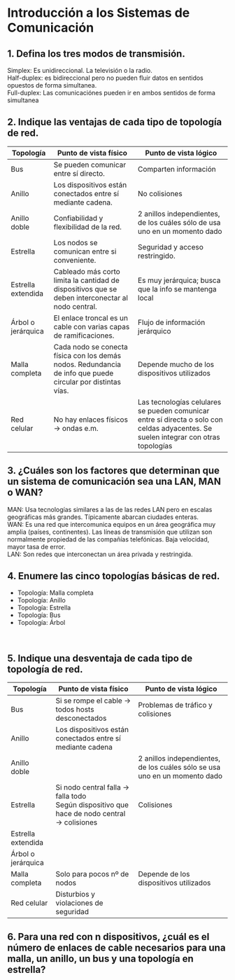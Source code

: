 # Introducción a los Sistemas de Comunicación<br>

## 1. Defina los tres modos de transmisión.

<p>
  Simplex: Es unidireccional. La televisión o la radio.<br>
  Half-duplex: es bidireccional pero no pueden fluir datos en sentidos opuestos de forma simultanea.<br>
  Full-duplex: Las comunicaciónes pueden ir en ambos sentidos de forma simultanea<br>
</p>

## 2. Indique las ventajas de cada tipo de topología de red. <br>

| Topología | Punto de vista físico | Punto de vista lógico|
| ------------- | ------------- | -------------------------|
|    Bus    | Se pueden comunicar entre sí directo. |Comparten información |
|    Anillo  | Los dispositivos están conectados entre sí mediante cadena.| No colisiones|
| Anillo doble| Confiabilidad y flexibilidad de la red. | 2 anillos independientes, de los cuáles sólo de usa uno en un momento dado|
|  Estrella |   Los nodos se comunican entre si conveniente.| Seguridad y acceso restringido.|
|  Estrella extendida| Cableado más corto limita la cantidad de dispositivos que se deben interconectar al nodo central.| Es muy jerárquica; busca que la info se mantenga local|
|    Árbol o jerárquica | El enlace troncal es un cable con varias capas de ramificaciones.| Flujo de información jerárquico|
|    Malla completa | Cada nodo se conecta física con los demás nodos. Redundancia de info que puede circular por distintas vías.| Depende mucho de los dispositivos utilizados|
|    Red celular | No hay enlaces físicos -> ondas e.m.| Las tecnologías celulares se pueden comunicar entre sí directa o solo con celdas adyacentes. Se suelen integrar con otras topologías| <br>

## 3. ¿Cuáles son los factores que determinan que un sistema de comunicación sea una LAN, MAN o WAN?

<p> MAN: Usa tecnologías similares a las de las redes LAN pero en escalas geográficas más grandes. Típicamente abarcan ciudades enteras. <br>
  WAN: Es una red que intercomunica equipos en un área geográfica muy amplia (países, continentes). Las líneas de transmisión que utilizan son normalmente propiedad de las compañías telefónicas. Baja velocidad, mayor tasa de error.<br>
  LAN: Son redes que interconectan un área privada y restringida.<br>

  ## 4. Enumere las cinco topologías básicas de red. <br>
  <ul>
    <li>Topología: Malla completa</li>
    <li>Topología: Anillo</li>
    <li>Topología: Estrella</li>
    <li>Topología: Bus</li>
    <li>Topología: Árbol</li>
  </ul> <br>  

  ## 5. Indique una desventaja de cada tipo de topología de red.<br>

  |Topología|Punto de vista físico|Punto de vista lógico|
  |---------|---------------------|---------------------|
  |Bus      |Si se rompe el cable -> todos hosts desconectados|Problemas de tráfico y colisiones||
  |Anillo   |Los dispositivos están conectados entre sí mediante cadena|
  |Anillo doble||2 anillos independientes, de los cuáles sólo se usa uno en un momento dado
  |Estrella|Si nodo central falla -> falla todo <br> Según dispositivo que hace de nodo central -> colisiones|Colisiones|
  |Estrella extendida|||
  |Árbol o jerárquica|||
  |Malla completa|Solo para pocos nº de nodos|Depende de los dispositivos utilizados||
  |Red celular|Disturbios y violaciones de seguridad||<br>

  ## 6. Para una red con n dispositivos, ¿cuál es el número de enlaces de cable necesarios para una malla, un anillo, un bus y una topología en estrella?
